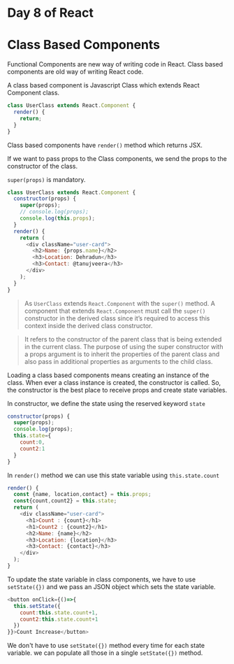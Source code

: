# Day 8 of React

# Class Based Components

Functional Components are new way of writing code in React. Class based components are old way of writing React code.

A class based component is Javascript Class which extends React Component class.

```js
class UserClass extends React.Component {
  render() {
    return;
  }
}
```

Class based components have `render()` method which returns JSX.

If we want to pass props to the Class components, we send the props to the constructor of the class.

`super(props)` is mandatory.

```js
class UserClass extends React.Component {
  constructor(props) {
    super(props);
    // console.log(props);
    console.log(this.props);
  }
  render() {
    return (
      <div className="user-card">
        <h2>Name: {props.name}</h2>
        <h3>Location: Dehradun</h3>
        <h3>Contact: @tanujveera</h3>
      </div>
    );
  }
}
```

> As `UserClass` extends `React.Component` with the `super()` method. A component that extends `React.Component` must call the `super()` constructor in the derived class since it’s required to access this context inside the derived class constructor.

> It refers to the constructor of the parent class that is being extended in the current class. The purpose of using the super constructor with a props argument is to inherit the properties of the parent class and also pass in additional properties as arguments to the child class.

Loading a class based components means creating an instance of the class. When ever a class instance is created, the constructor is called. So, the constructor is the best place to receive props and create state variables.

In constructor, we define the state using the reserved keyword `state`

```js
constructor(props) {
  super(props);
  console.log(props);
  this.state={
    count:0,
    count2:1
  }
}
```

In `render()` method we can use this state variable using `this.state.count`

```js
render() {
  const {name, location,contact} = this.props;
  const{count,count2} = this.state;
  return (
    <div className="user-card">
      <h1>Count : {count}</h1>
      <h1>Count2 : {count2}</h1>
      <h2>Name: {name}</h2>
      <h3>Location: {location}</h3>
      <h3>Contact: {contact}</h3>
    </div>
  );
}
```

To update the state variable in class components, we have to use `setState({})` and we pass an JSON object which sets the state variable.

```js
<button onClick={()=>{
  this.setState({
    count:this.state.count+1,
    count2:this.state.count+1
  })
}}>Count Increase</button>
```

We don't have to use `setState({})` method every time for each state variable. we can populate all those in a single `setState({})` method.

